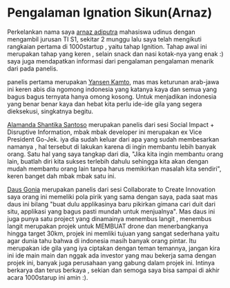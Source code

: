 # Pengalaman Ignation Sikun(Arnaz)


   Perkelankan nama saya [arnaz adiputra]  mahasiswa udinus dengan mengambil jurusan TI S1, sekitar 2 munggu lalu saya telah mengikuti rangkaian pertama di 1000startup , yaitu tahap Ignition. Tahap awal ini merupakan tahap yang keren , selain snack dan nasi kotak-nya yang enak :) saya juga mendapatkan informasi dari pengalaman pengalaman menarik dari pada panelis.
         
   panelis pertama merupakan [Yansen Kamto], mas mas keturunan arab-jawa ini keren abis dia ngomong indonesia yang katanya kaya dan semua yang bagus bagus ternyata hanya omong kosong. Untuk menjadikan indonesia yang benar benar kaya dan hebat kita perlu ide-ide gila yang segera dieksekusi, singkatnya begitu.
 
   [Alamanda Shantika Santoso]  merupakan panelis dari sesi Social Impact + Disruptive Information, mbak mbak developer ini merupakan ex Vice President Go-Jek. iya dia sudah keluar dari apa yang sudah membesarkan namanya , hal tersebut di lakukan karena di ingin membantu lebih banyak orang. Satu hal yang saya tangkap dari dia, "Jika kita ingin membantu orang lain, buatlah diri kita sukses terlebih dahulu sehingga kita akan dengan mudah membantu orang lain tanpa harus memikirkan masalah kita sendiri", keren banget dah mbak mbak satu ini.
        
   [Daus Gonia] merupakan panelis dari sesi Collaborate to Create Innovation saya orang ini memeliki pola pirik yang sama dengan saya, pada saat mas daus ini bilang "buat dulu applikasinya baru pikirkan gimana cari duit dari situ, applikasi yang bagus pasti mundah untuk menjualnya". Mas daus ini juga punya satu project yang dinamainya menembus langit , menembus langit merupakan projek untuk MEMBUAT drone dan menerbangkanya hingga target 30km, projek ini memliki tujuan yang sangat sederhana yaitu agar dunia tahu bahwa di indonesia masih banyak orang pintar. Itu merupakan ide gila yang iya ciptakan dengan teman temannya, jangan kira ini ide main main dan nggak ada investor yang mau bekerja sama dengan projek ini, banyak juga perusahaan yang gabung dalam projek ini. Intinya berkarya dan terus berkaya , sekian dan semoga saya bisa sampai di akhir acara 1000starup ini amin :).


[arnaz adiputra]: <https://www.linkedin.com/in/arnaz-adiputra-2a162a131?trk=hp-identity-name>
[Yansen Kamto]: <https://id.linkedin.com/in/yansenkamto>
[Alamanda Shantika Santoso]: <https://id.linkedin.com/in/alamanda-shantika-santoso-318b8436>
[Daus Gonia]: <https://id.linkedin.com/in/dausgonia>
